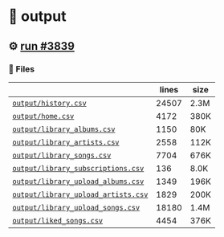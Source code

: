 # 📝  output 

## ⚙️ [run #3839](https://github.com/jwenerd/ytm-dl/actions/runs/14152314468)

### 📁 Files

|                                                                         |lines|size|
|-------------------------------------------------------------------------|-----|----|
|[`output/history.csv` ](output/history.csv)                              |24507|2.3M|
|[`output/home.csv` ](output/home.csv)                                    |4172 |380K|
|[`output/library_albums.csv` ](output/library_albums.csv)                |1150 |80K |
|[`output/library_artists.csv` ](output/library_artists.csv)              |2558 |112K|
|[`output/library_songs.csv` ](output/library_songs.csv)                  |7704 |676K|
|[`output/library_subscriptions.csv` ](output/library_subscriptions.csv)  |136  |8.0K|
|[`output/library_upload_albums.csv` ](output/library_upload_albums.csv)  |1349 |196K|
|[`output/library_upload_artists.csv` ](output/library_upload_artists.csv)|1829 |200K|
|[`output/library_upload_songs.csv` ](output/library_upload_songs.csv)    |18180|1.4M|
|[`output/liked_songs.csv` ](output/liked_songs.csv)                      |4454 |376K|
